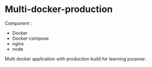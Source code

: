# Multi-docker-production

Component :
* Docker 
* Docker-compose
* nginx
* node 

Multi docker application with  production build for learning purpose .
